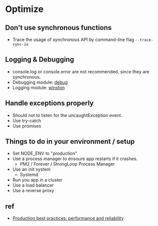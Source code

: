 # Optimize

## Don't use synchronous functions

* Trace the usage of synchronous API by command-line flag `--trace-sync-io`

## Logging & Debugging

* console.log or console.error are not recommended, since they are synchronous.
* Debugging module: [debug](https://www.npmjs.com/package/debug)
* Logging module: [winston](https://www.npmjs.com/package/winston)

## Handle exceptions properly

* Should not to listen for the uncaughtException event.
* Use try-catch
* Use promises

## Things to do in  your environment / setup

* Set NODE_ENV to "production"
* Use a process manager to ensoure app restarts if it crashes.
	* PM2 / Forever / StrongLoop Process Manager
* Use an init system
	* Systemd
* Run you app in a cluster
* Use a load balancer
* Use a reverse proxy


## ref
* [Production best practices: performance and reliability](https://expressjs.com/en/advanced/best-practice-performance.html#dont-use-synchronous-functions)
